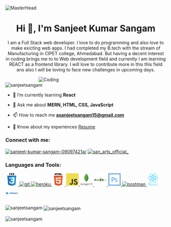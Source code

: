 ![MasterHead](https://www.audienceplanet.com/root/template/1//images/web-development.gif)

<h1 align="center">Hi 👋, I'm Sanjeet Kumar Sangam</h1>
<p align="center">I am a Full Stack web developer. I love to do programming and also love to make exicting web apps. I had completed my B.tech with the stream of Manufacturing in CIPET college, Ahmedabad.
  But having a decent interest in coding brings me to to Web development field and currently I am learning REACT as a frontend library.
  I will love to contribute more in this this field ans also I will be loving to face new challenges in upcoming days.
</p>

<img src="https://miro.medium.com/max/1360/0*gqO3slLmGb4mUeje.gif" align="right" width="400" alt="Coding">

<p align="left"> <img src="https://komarev.com/ghpvc/?username=sanjeetsangam&label=Profile%20views&color=0e75b6&style=flat" alt="sanjeetsangam" /> </p>

- 🌱 I’m currently learning **React**

- 💬 Ask me about **MERN, HTML, CSS, JavaScript**

- 📫 How to reach me **asanjeetsangam15@gmail.com**

- 📄 Know about my experiences 
<a target="_blank" href="https://drive.google.com/file/d/1nL0ko6UpIACpsygvKqd4ifu2sxgQ9bau/view?usp=sharing">Resume</a>

<h3 align="left">Connect with me:</h3>
<p align="left">
<a href="https://linkedin.com/in/sanjeet-kumar-sangam-09097421a/" target="blank"><img align="center" src="https://raw.githubusercontent.com/rahuldkjain/github-profile-readme-generator/master/src/images/icons/Social/linked-in-alt.svg" alt="sanjeet-kumar-sangam-09097421a/" height="30" width="40" /></a>
<a href="https://instagram.com/san_arts_official_" target="blank"><img align="center" src="https://raw.githubusercontent.com/rahuldkjain/github-profile-readme-generator/master/src/images/icons/Social/instagram.svg" alt="san_arts_official_" height="30" width="40" /></a>
</p>

<h3 align="left">Languages and Tools:</h3>
<p align="left"> <a href="https://www.w3schools.com/css/" target="_blank" rel="noreferrer"> <img src="https://raw.githubusercontent.com/devicons/devicon/master/icons/css3/css3-original-wordmark.svg" alt="css3" width="40" height="40"/> </a> 
  <a href="https://git-scm.com/" target="_blank" rel="noreferrer"> <img src="https://www.vectorlogo.zone/logos/git-scm/git-scm-icon.svg" alt="git" width="40" height="40"/> </a> 
  <a href="https://heroku.com" target="_blank" rel="noreferrer"> <img src="https://www.vectorlogo.zone/logos/heroku/heroku-icon.svg" alt="heroku" width="40" height="40"/> </a> 
  <a href="https://www.w3.org/html/" target="_blank" rel="noreferrer"> <img src="https://raw.githubusercontent.com/devicons/devicon/master/icons/html5/html5-original-wordmark.svg" alt="html5" width="40" height="40"/> </a>
  <a href="https://developer.mozilla.org/en-US/docs/Web/JavaScript" target="_blank" rel="noreferrer"> <img src="https://raw.githubusercontent.com/devicons/devicon/master/icons/javascript/javascript-original.svg" alt="javascript" width="40" height="40"/> </a> 
  <a href="https://www.mongodb.com/" target="_blank" rel="noreferrer"> <img src="https://raw.githubusercontent.com/devicons/devicon/master/icons/mongodb/mongodb-original-wordmark.svg" alt="mongodb" width="40" height="40"/> </a>
  <a href="https://nodejs.org" target="_blank" rel="noreferrer"> <img src="https://raw.githubusercontent.com/devicons/devicon/master/icons/nodejs/nodejs-original-wordmark.svg" alt="nodejs" width="40" height="40"/> </a>
  <a href="https://www.photoshop.com/en" target="_blank" rel="noreferrer"> <img src="https://raw.githubusercontent.com/devicons/devicon/master/icons/photoshop/photoshop-line.svg" alt="photoshop" width="40" height="40"/> </a>
  <a href="https://postman.com" target="_blank" rel="noreferrer"> <img src="https://www.vectorlogo.zone/logos/getpostman/getpostman-icon.svg" alt="postman" width="40" height="40"/> </a> 
  <a href="https://reactjs.org/" target="_blank" rel="noreferrer"> <img src="https://raw.githubusercontent.com/devicons/devicon/master/icons/react/react-original-wordmark.svg" alt="react" width="40" height="40"/> </a>
  <a href="https://webpack.js.org" target="_blank" rel="noreferrer"> <img src="https://raw.githubusercontent.com/devicons/devicon/d00d0969292a6569d45b06d3f350f463a0107b0d/icons/webpack/webpack-original-wordmark.svg" alt="webpack" width="40" height="40"/> </a> </p>

<p><img align="left" src="https://github-readme-stats.vercel.app/api/top-langs?username=sanjeetsangam&show_icons=true&locale=en&layout=compact" alt="sanjeetsangam" /></p>

<p>&nbsp;<img align="center" src="https://github-readme-stats.vercel.app/api?username=sanjeetsangam&show_icons=true&locale=en" alt="sanjeetsangam" /></p>

<p><img align="center" src="https://github-readme-streak-stats.herokuapp.com/?user=sanjeetsangam&" alt="sanjeetsangam" /></p>
